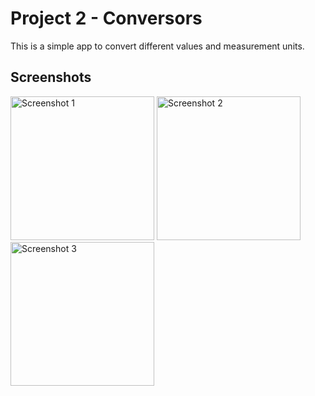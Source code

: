 # Project 2 - Conversors

This is a simple app to convert different values ​​and measurement units.
## Screenshots

<img width="230" alt="Screenshot 1" src="">
<img width="230" alt="Screenshot 2" src="">
<img width="230" alt="Screenshot 3" src="">
